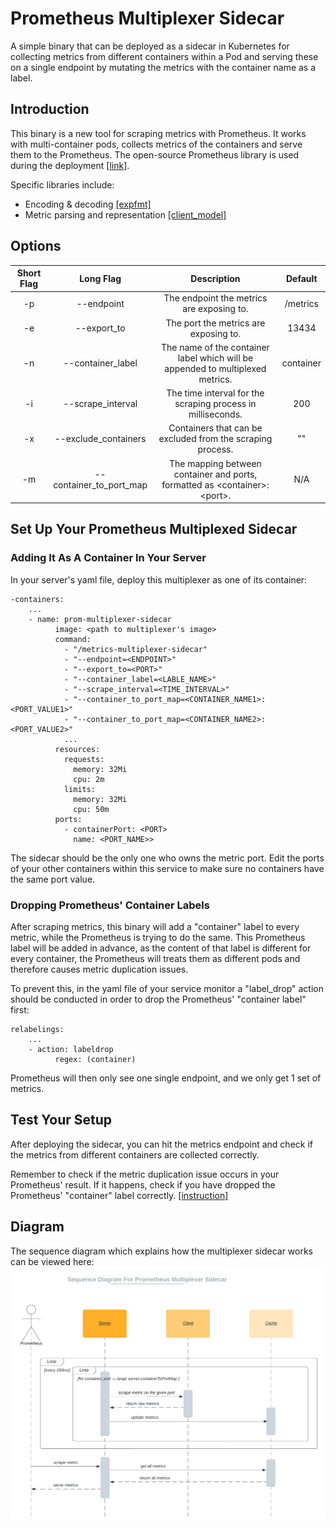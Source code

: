 # Prometheus Multiplexer Sidecar

A simple binary that can be deployed as a sidecar in Kubernetes for collecting metrics from
different containers within a Pod and serving these on a single endpoint by mutating the metrics
with the container name as a label.

## Introduction

This binary is a new tool for scraping metrics with Prometheus. It works with multi-container pods,
collects metrics of the containers and serve them to the Prometheus. The open-source Prometheus
library is used during the deployment [[link]](https://github.com/prometheus/prometheus).

Specific libraries include:

- Encoding & decoding [[expfmt]](https://pkg.go.dev/github.com/prometheus/common/expfmt)
- Metric parsing and representation
  [[client_model]](https://pkg.go.dev/github.com/prometheus/client_model@v0.2.0/go)

## Options

| **Short Flag** |      **Long Flag**      |                                **Description**                                 | **Default** |
| :------------: | :---------------------: | :----------------------------------------------------------------------------: | :---------: |
|       -p       |       --endpoint        |                   The endpoint the metrics are exposing to.                    |  /metrics   |
|       -e       |       --export_to       |                     The port the metrics are exposing to.                      |    13434    |
|       -n       |    --container_label    | The name of the container label which will be appended to multiplexed metrics. |  container  |
|       -i       |    --scrape_interval    |          The time interval for the scraping process in milliseconds.           |     200     |
|       -x       |  --exclude_containers   |           Containers that can be excluded from the scraping process.           |     ""      |
|       -m       | --container_to_port_map | The mapping between container and ports, formatted as \<container\>:\<port\>.  |     N/A     |

## Set Up Your Prometheus Multiplexed Sidecar

### Adding It As A Container In Your Server

In your server's yaml file, deploy this multiplexer as one of its container:

```aidl
-containers:
    ...
    - name: prom-multiplexer-sidecar
          image: <path to multiplexer's image>
          command:
            - "/metrics-multiplexer-sidecar"
            - "--endpoint=<ENDPOINT>"
            - "--export_to=<PORT>"
            - "--container_label=<LABLE_NAME>"
            - "--scrape_interval=<TIME_INTERVAL>"
            - "--container_to_port_map=<CONTAINER_NAME1>:<PORT_VALUE1>"
            - "--container_to_port_map=<CONTAINER_NAME2>:<PORT_VALUE2>"
            ...
          resources:
            requests:
              memory: 32Mi
              cpu: 2m
            limits:
              memory: 32Mi
              cpu: 50m
          ports:
            - containerPort: <PORT>
              name: <PORT_NAME>>
```

The sidecar should be the only one who owns the metric port. Edit the ports of your other containers
within this service to make sure no containers have the same port value.

### Dropping Prometheus' Container Labels

After scraping metrics, this binary will add a "container" label to every metric, while the
Prometheus is trying to do the same. This Prometheus label will be added in advance, as the content
of that label is different for every container, the Prometheus will treats them as different pods
and therefore causes metric duplication issues.

To prevent this, in the yaml file of your service monitor a "label_drop" action should be conducted
in order to drop the Prometheus' "container label" first:

```aidl
relabelings:
    ...
    - action: labeldrop
          regex: (container)
```

Prometheus will then only see one single endpoint, and we only get 1 set of metrics.

## Test Your Setup

After deploying the sidecar, you can hit the metrics endpoint and check if the metrics from
different containers are collected correctly.

Remember to check if the metric duplication issue occurs in your Prometheus' result. If it happens,
check if you have dropped the Prometheus' "container" label correctly.
[[instruction]](#dropping-prometheus'-container-labels)

## Diagram

The sequence diagram which explains how the multiplexer sidecar works can be viewed here:
![sequence diagram](./doc/SequenceDiagram.png?raw=true "sequence diagram for prometheus multiplexer sidecar")

